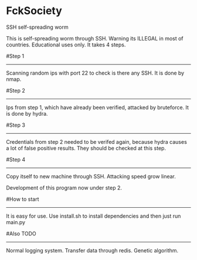 # FckSociety
SSH self-spreading worm

This is self-spreading worm through SSH. Warning its ILLEGAL in most of countries. Educational uses only.
It takes 4 steps.


#Step 1
_______________________
Scanning random ips with port 22 to check is there any SSH. It is done by nmap.


#Step 2
_______________________
Ips from step 1, which have already been verified, attacked by bruteforce. It is done by hydra.


#Step 3
_______________________
Credentials from step 2 needed to be verifed again, because hydra causes a lot of false positive results. They should be checked at this step.


#Step 4
_______________________
Copy itself to new machine through SSH. Attacking speed grow linear.

Development of this program now under step 2.


#How to start
_______________________
It is easy for use. Use install.sh to install dependencies and then just run main.py


#Also TODO
_______________________
Normal logging system.
Transfer data through redis.
Genetic algorithm.

